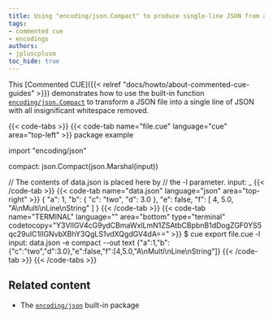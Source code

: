 ```yaml
---
title: Using "encoding/json.Compact" to produce single-line JSON from a file
tags:
- commented cue
- encodings
authors:
- jpluscplusm
toc_hide: true
---
```


This [Commented CUE]({{< relref "docs/howto/about-commented-cue-guides" >}})
demonstrates how to use the built-in function
[`encoding/json.Compact`](https://pkg.go.dev/cuelang.org/go/pkg/encoding/json#Compact)
to transform a JSON file into a single line of JSON with all insignificant
whitespace removed.

<!--more-->

<!-- TODO: is the json.Compact call even needed?
Right now it isn't, as the output of json.Marshal /seems/ to be compact by
default - but is that /guaranteed/?
If so, we /could/ simply document
`cue export -l d: data.json -e 'json.Marshal(d)' -out text` ...
-->

{{< code-tabs >}}
{{< code-tab name="file.cue" language="cue" area="top-left" >}}
package example

import "encoding/json"

compact: json.Compact(json.Marshal(input))

// The contents of data.json is placed here by
// the -l parameter.
input: _
{{< /code-tab >}}
{{< code-tab name="data.json" language="json" area="top-right" >}}
{
    "a": 1,
    "b": {
        "c": "two",
        "d": 3.0
    },
    "e": false,
    "f": [
        4,
        5.0,
        "A\nMulti\nLine\nString"
    ]
}
{{< /code-tab >}}
{{< code-tab name="TERMINAL" language="" area="bottom" type="terminal" codetocopy="Y3VlIGV4cG9ydCBmaWxlLmN1ZSAtbCBpbnB1dDogZGF0YS5qc29uIC1lIGNvbXBhY3QgLS1vdXQgdGV4dA==" >}}
$ cue export file.cue -l input: data.json -e compact --out text
{"a":1,"b":{"c":"two","d":3.0},"e":false,"f":[4,5.0,"A\nMulti\nLine\nString"]}
{{< /code-tab >}}
{{< /code-tabs >}}

## Related content

- The [`encoding/json`](https://pkg.go.dev/cuelang.org/go/pkg/encoding/json) built-in package
